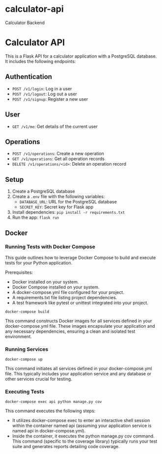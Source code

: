 # calculator-api

Calculator Backend

# Calculator API

This is a Flask API for a calculator application with a PostgreSQL database. It includes the following endpoints:

## Authentication

- `POST /v1/login`: Log in a user
- `POST /v1/logout`: Log out a user
- `POST /v1/signup`: Register a new user

## User

- `GET /v1/me`: Get details of the current user

## Operations

- `POST /v1/operations`: Create a new operation
- `GET /v1/operations`: Get all operation records
- `DELETE /v1/operations/<id>`: Delete an operation record

## Setup

1. Create a PostgreSQL database
2. Create a `.env` file with the following variables:
   - `DATABASE_URL`: URL for the PostgreSQL database
   - `SECRET_KEY`: Secret key for Flask app
3. Install dependencies: `pip install -r requirements.txt`
4. Run the app: `flask run`

## Docker

### Running Tests with Docker Compose

This guide outlines how to leverage Docker Compose to build and execute tests for your Python application.

Prerequisites:

- Docker installed on your system.
- Docker Compose installed on your system.
- A docker-compose.yml file configured for your project.
- A requirements.txt file listing project dependencies.
- A test framework like pytest or unittest integrated into your project.

`docker-compose build`

This command constructs Docker images for all services defined in your docker-compose.yml file. These images encapsulate your application and any necessary dependencies, ensuring a clean and isolated test environment.


### Running Services

`docker-compose up`

This command initiates all services defined in your docker-compose.yml file. This typically includes your application service and any database or other services crucial for testing.

### Executing Tests

`docker-compose exec api python manage.py cov`

This command executes the following steps:

- It utilizes docker-compose exec to enter an interactive shell session within the container named api (assuming your application service is named api in docker-compose.yml).
- Inside the container, it executes the python manage.py cov command. This command (specific to the coverage library) typically runs your test suite and generates reports detailing code coverage.